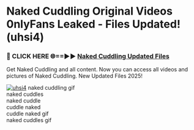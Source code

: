 # Naked Cuddling Original Videos 0nlyFans Leaked - Files Updated! (uhsi4)

<h3>🔴 CLICK HERE 🌐==►► <a href="https://tinyurl.com/yckcrads" rel="nofollow">Naked Cuddling Updated Files</a></h3>

Get Naked Cuddling and all content. Now you can access all videos and pictures of Naked Cuddling. New Updated Files 2025!

[![uhsi4](https://i.imgur.com/hpKpOFt.gif)](https://tinyurl.com/yckcrads)
naked cuddling gif<br>
naked cuddles<br>
naked cuddle<br>
cuddle naked<br>
cuddle naked gif<br>
naked cuddles gif